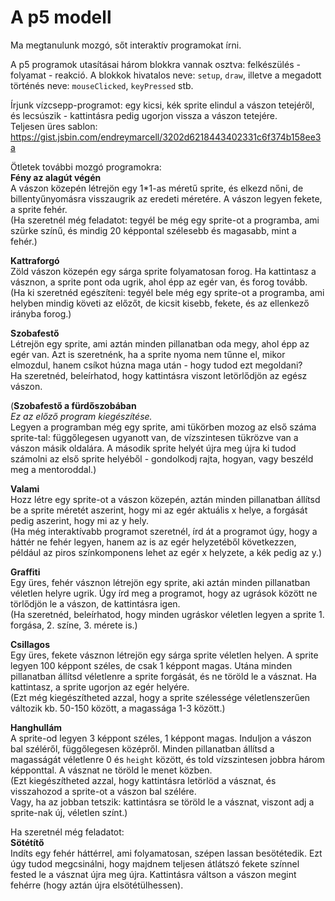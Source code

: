 # A p5 modell  

Ma megtanulunk mozgó, sőt interaktív programokat írni.  


A p5 programok utasításai három blokkra vannak osztva: felkészülés - folyamat - reakció. A blokkok hivatalos neve: `setup`, `draw`, illetve a megadott történés neve: `mouseClicked`, `keyPressed` stb.  

Írjunk vízcsepp-programot: egy kicsi, kék sprite elindul a vászon tetejéről, és lecsúszik - kattintásra pedig ugorjon vissza a vászon tetejére.  
Teljesen üres sablon: https://gist.jsbin.com/endreymarcell/3202d6218443402331c6f374b158ee3a  






Ötletek további mozgó programokra:  
__Fény az alagút végén__  
A vászon közepén létrejön egy 1*1-as méretű sprite, és elkezd nőni, de billentyűnyomásra visszaugrik az eredeti méretére. A vászon legyen fekete, a sprite fehér.  
(Ha szeretnél még feladatot: tegyél be még egy sprite-ot a programba, ami szürke színű, és mindig 20 képpontal szélesebb és magasabb, mint a fehér.)  

__Kattraforgó__  
Zöld vászon közepén egy sárga sprite folyamatosan forog. Ha kattintasz a vásznon, a sprite pont oda ugrik, ahol épp az egér van, és forog tovább.  
(Ha ki szeretnéd egészíteni: tegyél bele még egy sprite-ot a programba, ami helyben mindig követi az előzőt, de kicsit kisebb, fekete, és az ellenkező irányba forog.)  

__Szobafestő__  
Létrejön egy sprite, ami aztán minden pillanatban oda megy, ahol épp az egér van. Azt is szeretnénk, ha a sprite nyoma nem tűnne el, mikor elmozdul, hanem csíkot húzna maga után - hogy tudod ezt megoldani?  
Ha szeretnéd, beleírhatod, hogy kattintásra viszont letörlődjön az egész vászon.  

(__Szobafestő a fürdőszobában__  
_Ez az előző program kiegészítése._  
Legyen a programban még egy sprite, ami tükörben mozog az első száma sprite-tal: függőlegesen ugyanott van, de vízszintesen tükrözve van a vászon másik oldalára. A második sprite helyét újra meg újra ki tudod számolni az első sprite helyéből - gondolkodj rajta, hogyan, vagy beszéld meg a mentoroddal.)  

__Valami__  
Hozz létre egy sprite-ot a vászon közepén, aztán minden pillanatban állítsd be a sprite méretét aszerint, hogy mi az egér aktuális x helye, a forgását pedig aszerint, hogy mi az y hely.  
(Ha még interaktívabb programot szeretnél, írd át a programot úgy, hogy a háttér ne fehér legyen, hanem az is az egér helyzetéből következzen, például az piros színkomponens lehet az egér x helyzete, a kék pedig az y.)  

__Graffiti__  
Egy üres, fehér vásznon létrejön egy sprite, aki aztán minden pillanatban véletlen helyre ugrik. Úgy írd meg a programot, hogy az ugrások között ne törlődjön le a vászon, de kattintásra igen.  
(Ha szeretnéd, beleírhatod, hogy minden ugráskor véletlen legyen a sprite 1. forgása, 2. színe, 3. mérete is.)  

__Csillagos__  
Egy üres, fekete vásznon létrejön egy sárga sprite véletlen helyen. A sprite legyen 100 képpont széles, de csak 1 képpont magas. Utána minden pillanatban állítsd véletlenre a sprite forgását, és ne töröld le a vásznat. Ha kattintasz, a sprite ugorjon az egér helyére.  
(Ezt még kiegészítheted azzal, hogy a sprite szélessége véletlenszerűen változik kb. 50-150 között, a magassága 1-3 között.)  

__Hanghullám__  
A sprite-od legyen 3 képpont széles, 1 képpont magas. Induljon a vászon bal széléről, függőlegesen középről. Minden pillanatban állítsd a magasságát véletlenre 0 és `height` között, és told vízszintesen jobbra három képponttal. A vásznat ne töröld le menet közben.  
(Ezt kiegészítheted azzal, hogy kattintásra letörlöd a vásznat, és visszahozod a sprite-ot a vászon bal szélére.  
Vagy, ha az jobban tetszik: kattintásra se töröld le a vásznat, viszont adj a sprite-nak új, véletlen színt.)  



Ha szeretnél még feladatot:  
__Sötétítő__  
Indíts egy fehér háttérrel, ami folyamatosan, szépen lassan besötétedik. Ezt úgy tudod megcsinálni, hogy majdnem teljesen átlátszó fekete színnel fested le a vásznat újra meg újra. Kattintásra váltson a vászon megint fehérre (hogy aztán újra elsötétülhessen).  
